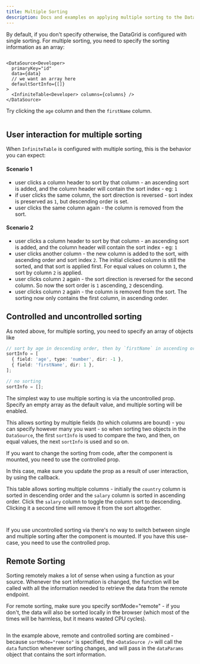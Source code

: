 ```yaml
---
title: Multiple Sorting
description: Docs and examples on applying multiple sorting to the DataSource for Infinite Table DataGrid
---
```


By default, if you don't specify otherwise, the DataGrid is configured with single sorting. For multiple sorting, you need to specify the sorting information as an array:

```tsx

<DataSource<Developer>
  primaryKey="id"
  data={data}
  // we want an array here
  defaultSortInfo={[]}
>
  <InfiniteTable<Developer> columns={columns} />
</DataSource>
```


<Sandpack title="Configuring multiple sorting with uncontrolled behavior">

<Description>

Try clicking the `age` column and then the `firstName` column.

</Description>

```ts file="local-multi-sorting-example-defaults-with-local-data.page.tsx"

```

</Sandpack>


## User interaction for multiple sorting

When `InfiniteTable` is configured with multiple sorting, this is the behavior you can expect:

#### Scenario 1

* user clicks a column header to sort by that column - an ascending sort is added, and the column header will contain the sort index - eg: `1`
* if user clicks the same column, the sort direction is reversed - sort index is preserved as `1`, but descending order is set.
* user clicks the same column again - the column is removed from the sort.

#### Scenario 2

* user clicks a column header to sort by that column - an ascending sort is added, and the column header will contain the sort index - eg: `1`
* user clicks another column - the new column is added to the sort, with ascending order and sort index `2`. The initial clicked column is still the sorted, and that sort is applied first. For equal values on column `1`, the sort by column `2` is applied.
* user clicks column `2` again - the sort direction is reversed for the second column. So now the sort order is `1` ascending, `2` descending.
* user clicks column `2` again - the column is removed from the sort. The sorting now only contains the first column, in ascending order.

## Controlled and uncontrolled sorting

As noted above, for multiple sorting, you need to specify an array of objects like

```ts
// sort by age in descending order, then by `firstName` in ascending order
sortInfo = [
  { field: 'age', type: 'number', dir: -1 },
  { field: 'firstName', dir: 1 },
];

// no sorting
sortInfo = [];
```

The simplest way to use multiple sorting is via the uncontrolled <DPropLink name="defaultSortInfo" /> prop. Specify an empty array as the default value, and multiple sorting will be enabled.

This allows sorting by multiple fields (to which columns are bound) - you can specify however many you want - so when sorting two objects in the `DataSource`, the first `sortInfo` is used to compare the two, and then, on equal values, the next `sortInfo` is used and so on.


<Note>

If you want to change the sorting from code, after the component is mounted, you need to use the controlled <DPropLink name="sortInfo" /> prop.

In this case, make sure you update the <DPropLink name="sortInfo" />  prop as a result of user interaction, by using the <DPropLink name="onSortInfoChange" /> callback.

</Note>


<Sandpack title="Local + uncontrolled multi-sorting example">

<Description>

This table allows sorting multiple columns - initially the `country` column is sorted in descending order and the `salary` column is sorted in ascending order. Click the `salary` column to toggle the column sort to descending. Clicking it a second time will remove it from the sort altogether.

</Description>

```ts file="local-uncontrolled-multi-sorting-example-with-remote-data.page.tsx"

```
</Sandpack>

<Sandpack title="Remote + uncontrolled multi-sorting example">

```ts file="remote-uncontrolled-multi-sorting-example.page.tsx"

```

</Sandpack>

<Note>

If you use uncontrolled sorting via <DataSourcePropLink name="defaultSortInfo" /> there's no way to switch between single and multiple sorting after the component is mounted. If you have this use-case, you need to use the controlled <DataSourcePropLink name="sortInfo" /> prop.

</Note>

## Remote Sorting

Sorting remotely makes a lot of sense when using a function as your <DataSourcePropLink name="data" /> source. Whenever the sort information is changed, the function will be called with all the information needed to retrieve the data from the remote endpoint.

<Note>

For remote sorting, make sure you specify <DataSourcePropLink name="sortMode">sortMode="remote"</DataSourcePropLink> - if you don't, the data will also be sorted locally in the browser (which most of the times will be harmless, but it means wasted CPU cycles).

</Note>

<Sandpack title="Remote + controlled multi-sorting example">

```ts file="remote-controlled-multi-sorting-example.page.tsx"

```

</Sandpack>

In the example above, remote and controlled sorting are combined - because `sortMode="remote"` is specified, the `<DataSource />` will call the `data` function whenever sorting changes, and will pass in the `dataParams` object that contains the sort information.
